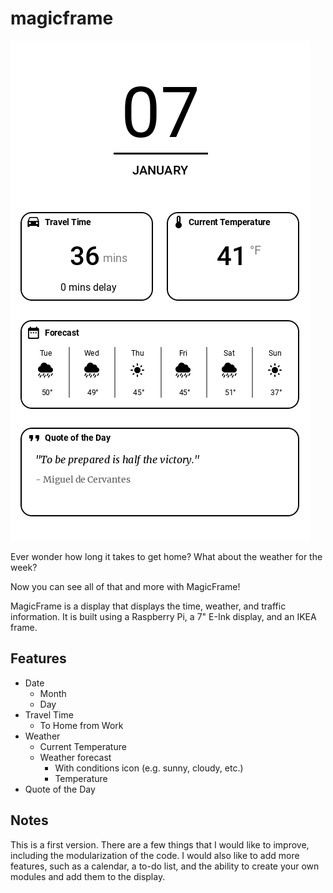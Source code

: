 # magicframe

![Example](example.png)

Ever wonder how long it takes to get home? What about the weather for the week?

Now you can see all of that and more with MagicFrame!

MagicFrame is a display that displays the time, weather, and traffic information. It is built using a Raspberry Pi, a 7" E-Ink display, and an IKEA frame.

## Features

- Date
  - Month
  - Day
- Travel Time
  - To Home from Work
- Weather
  - Current Temperature
  - Weather forecast
    - With conditions icon (e.g. sunny, cloudy, etc.)
    - Temperature
- Quote of the Day

## Notes
This is a first version. There are a few things that I would like to improve, including the modularization of the code. I would also like to add more features, such as a calendar, a to-do list, and the ability to create your own modules and add them to the display.